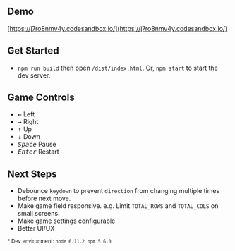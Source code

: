 ## Demo

[https://j7ro8nmv4y.codesandbox.io/](https://j7ro8nmv4y.codesandbox.io/)


## Get Started

* `npm run build` then open `/dist/index.html`. Or, `npm start` to start the dev server.

## Game Controls

- <kbd>&larr;</kbd> Left
- <kbd>&rarr;</kbd> Right
- <kbd>&uarr;</kbd> Up
- <kbd>&darr;</kbd> Down
- <kbd><em>Space</em></kbd> Pause
- <kbd><em>Enter</em></kbd> Restart

## Next Steps

- Debounce `keydown` to prevent `direction` from changing multiple times before next move.
- Make game field responsive. e.g. Limit `TOTAL_ROWS` and `TOTAL_COLS` on small screens.
- Make game settings configurable
- Better UI/UX

<small>\* Dev environment: `node 6.11.2`, `npm 5.6.0`</small>